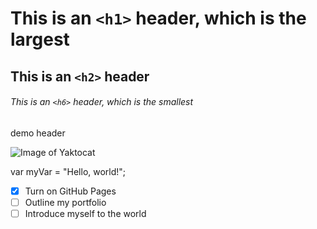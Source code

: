 # This is an `<h1>` header, which is the largest

## This is an `<h2>` header

###### This is an `<h6>` header, which is the smallest

demo header

![Image of Yaktocat](https://octodex.github.com/images/yaktocat.png)

var myVar = "Hello, world!";

- [x] Turn on GitHub Pages
- [ ] Outline my portfolio
- [ ] Introduce myself to the world
